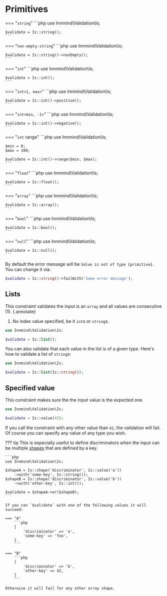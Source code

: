 # Primitives

=== "`string`"
    ```php
    use Innmind\Validation\Is;

    $validate = Is::string();
    ```

=== "`non-empty-string`"
    ```php
    use Innmind\Validation\Is;

    $validate = Is::string()->nonEmpty();
    ```

=== "`int`"
    ```php
    use Innmind\Validation\Is;

    $validate = Is::int();
    ```

=== "`int<1, max>`"
    ```php
    use Innmind\Validation\Is;

    $validate = Is::int()->positive();
    ```

=== "`int<min, -1>`"
    ```php
    use Innmind\Validation\Is;

    $validate = Is::int()->negative();
    ```

=== "`int` range"
    ```php
    use Innmind\Validation\Is;

    $min = 0;
    $max = 100;

    $validate = Is::int()->range($min, $max);
    ```

=== "`float`"
    ```php
    use Innmind\Validation\Is;

    $validate = Is::float();
    ```

=== "`array`"
    ```php
    use Innmind\Validation\Is;

    $validate = Is::array();
    ```

=== "`bool`"
    ```php
    use Innmind\Validation\Is;

    $validate = Is::bool();
    ```

=== "`null`"
    ```php
    use Innmind\Validation\Is;

    $validate = Is::null();
    ```

By default the error message will be `Value is not of type {primitive}`. You can change it via:

```php
$validate = Is::string()->failWith('Some error message');
```

## Lists

This constraint validates the input is an `array` and all values are consecutive (1).
{.annotate}

1. No index value specified, be it `int`s or `string`s.

```php
use Innmind\Validation\Is;

$validate = Is::list();
```

You can also validate that each value in the list is of a given type. Here's how to validate a list of `string`s:

```php
use Innmind\Validation\Is;

$validate = Is::list(Is::string());
```

## Specified value

This constraint makes sure the the input value is the expected one.

```php
use Innmind\Validation\Is;

$validate = Is::value(42);
```

If you call the constraint with any other value than `42`, the validation will fail. Of course you can specify any value of any type you wish.

??? tip
    This is especially useful to define discriminators when the input can be multiple [shapes](array-shapes.md) that are defined by a key.

    ```php
    use Innmind\Validation\Is;

    $shapeA = Is::shape('discriminator', Is::value('a'))
        ->with('some-key', Is::string());
    $shapeB = Is::shape('discriminator', Is::value('b'))
        ->with('other-key', Is::int());

    $validate = $shapeA->or($shapeB);
    ```

    If you can `$validate` with one of the following values it will succeed:

    === "A"
        ```php
        [
            'discriminator' => 'a',
            'some-key' => 'foo',
        ]
        ```

    === "B"
        ```php
        [
            'discriminator' => 'b',
            'other-key' => 42,
        ]
        ```

    Otherwise it will fail for any other array shape.
